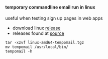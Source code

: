#### temporary commandline email run in linux
useful when testing sign up pages in web apps

- download linux [release](https://github.com/D4nk0St0rM/ethicalhacking_d4nk0_method_build/raw/main/assets/linux-amd64-tempomail.tgz)
- releases found at [source](https://github.com/kavishgr/tempomail/releases/)

```
tar -xzvf linux-amd64-tempomail.tgz
mv tempomail /usr/local/bin/
tempomail -h
```

